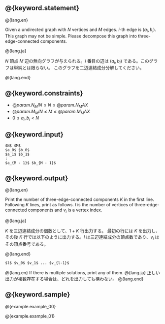 ## @{keyword.statement}

@{lang.en}

Given a undirected graph with $N$ vertices and $M$ edges. $i$-th edge is $(a_i, b_i)$. This graph may not be simple.
Please decompose this graph into three-edge-connected components.

@{lang.ja}

$N$ 頂点 $M$ 辺の無向グラフが与えられる。$i$ 番目の辺は $(a_i, b_i)$ である。このグラフは単純とは限らない。
このグラフを二辺連結成分分解してください。

@{lang.end}


## @{keyword.constraints}

- $@{param.N_MIN} \leq N \leq @{param.N_MAX}$
- $@{param.M_MIN} \leq M \leq @{param.M_MAX}$
- $0 \leq a_i, b_i < N$

## @{keyword.input}

~~~
$N$ $M$
$a_0$ $b_0$
$a_1$ $b_1$
:
$a_{M - 1}$ $b_{M - 1}$
~~~

## @{keyword.output}


@{lang.en}

Print the number of three-edge-connected components $K$ in the first line.
Following $K$ lines, print as follows. $l$ is the number of vertices of three-edge-connected components and $v_i$ is a vertex index.

@{lang.ja}

$K$ を三辺連結成分の個数として、$1 + K$ 行出力する。
最初の行には $K$ を出力し、その後 $K$ 行では以下のように出力する。$l$ は三辺連結成分の頂点数であり、$v_i$ はその頂点番号である。

@{lang.end}

~~~
$l$ $v_0$ $v_1$ ... $v_{l-1}$
~~~

@{lang.en}
If there is multiple solutions, print any of them.
@{lang.ja}
正しい出力が複数存在する場合は、どれを出力しても構わない。
@{lang.end}

## @{keyword.sample}

@{example.example_00}

@{example.example_01}
